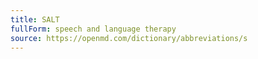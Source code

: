 ```yaml
---
title: SALT
fullForm: speech and language therapy
source: https://openmd.com/dictionary/abbreviations/s
---
```

